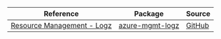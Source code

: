 | Reference | Package | Source |
|---|---|---|
|[Resource Management - Logz](mgmt-logz-readme.md)|[azure-mgmt-logz](https://pypi.org/project/azure-mgmt-logz)|[GitHub](https://github.com/Azure/azure-sdk-for-python/blob/main/sdk/logz/azure-mgmt-logz)|
